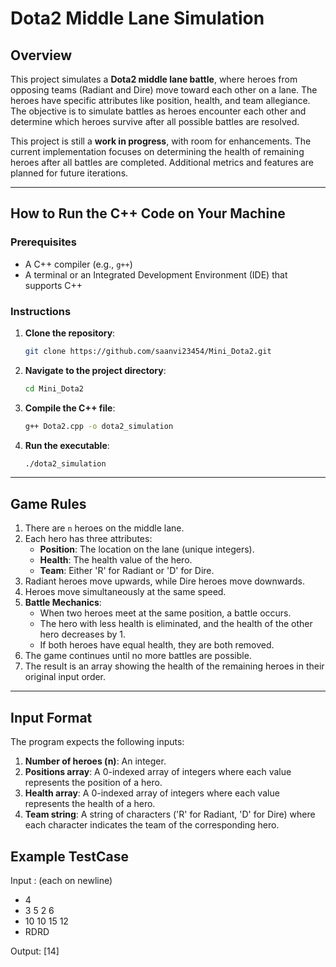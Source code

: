 # Dota2 Middle Lane Simulation

## Overview
This project simulates a **Dota2 middle lane battle**, where heroes from opposing teams (Radiant and Dire) move toward each other on a lane. The heroes have specific attributes like position, health, and team allegiance. The objective is to simulate battles as heroes encounter each other and determine which heroes survive after all possible battles are resolved.

This project is still a **work in progress**, with room for enhancements. The current implementation focuses on determining the health of remaining heroes after all battles are completed. Additional metrics and features are planned for future iterations.

---

## How to Run the C++ Code on Your Machine

### Prerequisites
- A C++ compiler (e.g., `g++`)
- A terminal or an Integrated Development Environment (IDE) that supports C++

### Instructions
1. **Clone the repository**:
    ```bash
    git clone https://github.com/saanvi23454/Mini_Dota2.git
    ```
2. **Navigate to the project directory**:
    ```bash
    cd Mini_Dota2
    ```
3. **Compile the C++ file**:
    ```bash
    g++ Dota2.cpp -o dota2_simulation
    ```
4. **Run the executable**:
    ```bash
    ./dota2_simulation
    ```
---

## Game Rules
1. There are `n` heroes on the middle lane.
2. Each hero has three attributes:
    - **Position**: The location on the lane (unique integers).
    - **Health**: The health value of the hero.
    - **Team**: Either 'R' for Radiant or 'D' for Dire.
3. Radiant heroes move upwards, while Dire heroes move downwards.
4. Heroes move simultaneously at the same speed.
5. **Battle Mechanics**:
    - When two heroes meet at the same position, a battle occurs.
    - The hero with less health is eliminated, and the health of the other hero decreases by 1.
    - If both heroes have equal health, they are both removed.
6. The game continues until no more battles are possible.
7. The result is an array showing the health of the remaining heroes in their original input order.

---

## Input Format
The program expects the following inputs:

1. **Number of heroes (n)**: An integer.
2. **Positions array**: A 0-indexed array of integers where each value represents the position of a hero.
3. **Health array**: A 0-indexed array of integers where each value represents the health of a hero.
4. **Team string**: A string of characters ('R' for Radiant, 'D' for Dire) where each character indicates the team of the corresponding hero.

## Example TestCase
Input : (each on newline)
- 4
- 3 5 2 6
- 10 10 15 12
- RDRD

Output: [14]
